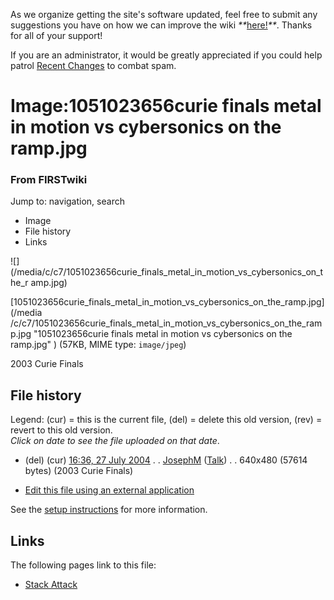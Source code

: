 As we organize getting the site's software updated, feel free to submit any
suggestions you have on how we can improve the wiki
_**_[here!](/index.php/User:Hallry/Suggestions "User:Hallry/Suggestions"
)_**_. Thanks for all of your support!

If you are an administrator, it would be greatly appreciated if you could help
patrol [Recent Changes](/index.php/Special:Recentchanges
"Special:Recentchanges" ) to combat spam.

# Image:1051023656curie finals metal in motion vs cybersonics on the ramp.jpg

### From FIRSTwiki

Jump to: navigation, search

  * Image
  * File history
  * Links

![](/media/c/c7/1051023656curie_finals_metal_in_motion_vs_cybersonics_on_the_r
amp.jpg)

[1051023656curie_finals_metal_in_motion_vs_cybersonics_on_the_ramp.jpg](/media
/c/c7/1051023656curie_finals_metal_in_motion_vs_cybersonics_on_the_ramp.jpg
"1051023656curie finals metal in motion vs cybersonics on the ramp.jpg" )
(57KB, MIME type: `image/jpeg`)

2003 Curie Finals

## File history

Legend: (cur) = this is the current file, (del) = delete this old version,
(rev) = revert to this old version.  
_Click on date to see the file uploaded on that date_.

  * (del) (cur) [16:36, 27 July 2004](/media/c/c7/1051023656curie_finals_metal_in_motion_vs_cybersonics_on_the_ramp.jpg "/media/c/c7/1051023656curie finals metal in motion vs cybersonics on the ramp.jpg" ) . . [JosephM](/index.php/User:JosephM "User:JosephM" ) ([Talk](/index.php/User_talk:JosephM "User talk:JosephM" )) . . 640x480 (57614 bytes) (2003 Curie Finals)
  

  * [Edit this file using an external application](/index.php?title=Image:1051023656curie_finals_metal_in_motion_vs_cybersonics_on_the_ramp.jpg&action=edit&externaledit=true&mode=file "Image:1051023656curie finals metal in motion vs cybersonics on the ramp.jpg" )

See the [setup
instructions](http://meta.wikimedia.org/wiki/Help:External_editors
"http://meta.wikimedia.org/wiki/Help:External_editors" ) for more information.

## Links

The following pages link to this file:

  * [Stack Attack](/index.php/Stack_Attack "Stack Attack" )

